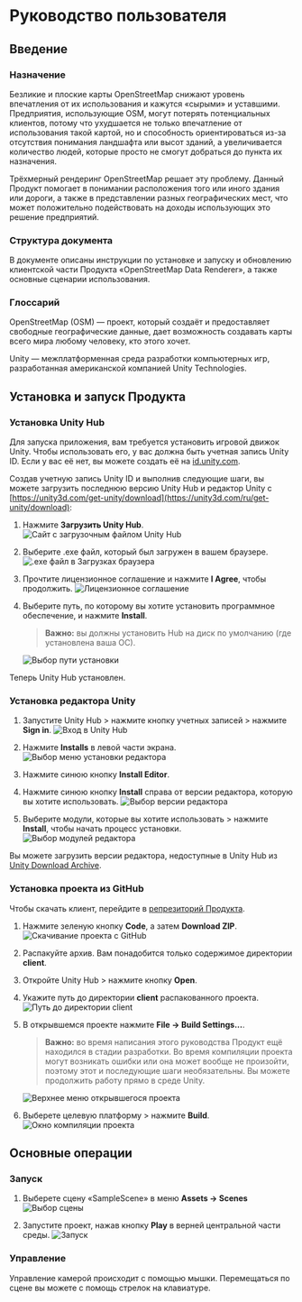 # Руководство пользователя

## Введение

### Назначение

Безликие и плоские карты OpenStreetMap снижают уровень впечатления от их использования и кажутся «сырыми» и уставшими.
Предприятия, использующие OSM, могут потерять потенциальных клиентов, потому что ухудшается не только впечатление от
использования такой картой, но и способность ориентироваться из-за отсутствия понимания ландшафта или высот зданий, а
увеличивается количество людей, которые просто не смогут добраться до пункта их назначения.

Трёхмерный рендеринг OpenStreetMap решает эту проблему. Данный Продукт помогает в понимании расположения того или иного
здания или дороги, а также в представлении разных географических мест, что может положительно подействовать на доходы
использующих это решение предприятий.

### Структура документа

В документе описаны инструкции по установке и запуску и обновлению клиентской части Продукта «OpenStreetMap Data
Renderer», а также основные сценарии использования.

### Глоссарий

OpenStreetMap (OSM) — проект, который создаёт и предоставляет свободные географические данные, дает возможность
создавать карты всего мира любому человеку, кто этого хочет.

Unity —  межплатформенная среда разработки компьютерных игр, разработанная американской компанией Unity Technologies.

## Установка и запуск Продукта

### Установка Unity Hub

Для запуска приложения, вам требуется установить игровой движок Unity. Чтобы использовать его, у вас должна быть учетная
запись Unity ID. Если у вас её нет, вы можете создать её на [id.unity.com](id.unity.com).

Создав учетную запись Unity ID и выполнив следующие шаги, вы можете загрузить последнюю версию Unity Hub и редактор
Unity с [https://unity3d.com/get-unity/download](https://unity3d.com/ru/get-unity/download):

1. Нажмите **Загрузить Unity Hub**.
    <img src="../pictures/download-unityhub-1.png" alt="Сайт с загрузочным файлом Unity Hub" title="Сайт с загрузочным файлом Unity Hub">

2. Выберите .exe файл, который был загружен в вашем браузере.
    <img src="../pictures/download-unityhub-2.png" alt=".exe файл в Загрузках браузера" title=".exe файл в Загрузках браузера">

3. Прочтите лицензионное соглашение и нажмите **I Agree**, чтобы продолжить.
    <img src="../pictures/download-unityhub-3.png" alt="Лицензионное соглашение" title="Лицензионное соглашение">

4. Выберите путь, по которому вы хотите установить программное обеспечение, и нажмите **Install**.
    > **Важно:** вы должны установить Hub на диск по умолчанию (где установлена ваша ОС).

    <img src="../pictures/download-unityhub-4.png" alt="Выбор пути установки" title="Выбор пути установки">

Теперь Unity Hub установлен.

### Установка редактора Unity

1. Запустите Unity Hub > нажмите кнопку учетных записей > нажмите **Sign in**.
    <img src="../pictures/download-unity-1.png" alt="Вход в Unity Hub" title="Вход в Unity Hub">

2. Нажмите **Installs** в левой части экрана.
    <img src="../pictures/download-unity-2.png" alt="Выбор меню установки редактора" title="Выбор меню установки редактора">

3. Нажмите синюю кнопку **Install Editor**.
    <img src="../pictures/download-unity-3.png" alt="">

4. Нажмите синюю кнопку **Install** справа от версии редактора, которую вы хотите использовать.
    <img src="../pictures/download-unity-4.png" alt="Выбор версии редактора" title="Выбор версии редактора">

5. Выберите модули, которые вы хотите использовать > нажмите **Install**, чтобы начать процесс установки.
    <img src="../pictures/download-unity-5.png" alt="Выбор модулей редактора" title="Выбор модулей редактора">

Вы можете загрузить версии редактора, недоступные в Unity Hub из [Unity Download Archive](https://unity3d.com/get-unity/download/archive?_ga=2.249453703.1816142533.1643890314-1599678641.1643118016).

### Установка проекта из GitHub

Чтобы скачать клиент, перейдите в [репрезиторий Продукта](https://github.com/comptech-winter-school/osm-data-renderer).

1. Нажмите зеленую кнопку **Code**, а затем **Download ZIP**.
    <img src="../pictures/download-project-1.png" alt="Скачивание проекта с GitHub" title="Скачивание проекта с GitHub">

2. Распакуйте архив. Вам понадобится только содержимое директории **client**.

3. Откройте Unity Hub > нажмите кнопку **Open**.
    <img src="../pictures/download-project-2.png" alt="">

4. Укажите путь до директории **client** распакованного проекта.
    <img src="../pictures/download-project-3.png" alt="Путь до директории client" title="Путь до директории client">

5. В открывшемся проекте нажмите **File -> Build Settings...**.
    > **Важно:** во время написания этого руководства Продукт ещё находился в стадии разработки. Во время компиляции
    > проекта могут возникать ошибки или она может вообще не произойти, поэтому этот и последующие шаги необязательны.
    > Вы можете продолжить работу прямо в среде Unity.

    <img src="../pictures/download-project-4.png" alt="Верхнее меню открывшегося проекта" title="Верхнее меню открывшегося проекта">

6. Выберете целевую платформу > нажмите **Build**.
    <img src="../pictures/download-project-5.png" alt="Окно компиляции проекта" title="Окно компиляции проекта">

## Основные операции

### Запуск

1. Выберете сцену «SampleScene» в меню **Assets -> Scenes**
    <img src="../pictures/step1.png" alt="Выбор сцены" title="Выбор сцены">

2. Запустите проект, нажав кнопку **Play** в верней центральной части среды.
    <img src="../pictures/step2.png" alt="Запуск" title="Запуск">

### Управление

Управление камерой происходит с помощью мышки. Перемещаться по сцене вы можете с помощь стрелок на клавиатуре.
